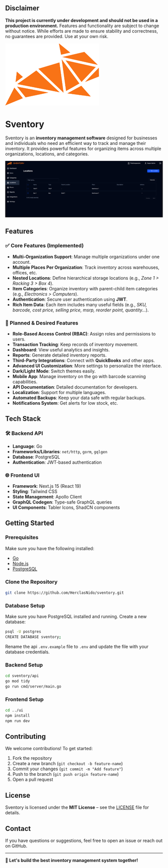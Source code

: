 ## Disclaimer

**This project is currently under development and should not be used in a production environment.**  Features and functionality are subject to change without notice.  While efforts are made to ensure stability and correctness, no guarantees are provided. Use at your own risk.

<img src="ui/public/sventory-logo.svg" alt="Sventory Logo" width="300">

# Sventory

Sventory is an **inventory management software** designed for businesses and individuals who need an efficient way to track and manage their inventory. It provides powerful features for organizing items across multiple organizations, locations, and categories.

<img src="screenshot1.png" alt="App Screenshot">

## Features

### ✅ Core Features (Implemented)

- **Multi-Organization Support**: Manage multiple organizations under one account.
- **Multiple Places Per Organization**: Track inventory across warehouses, offices, etc.
- **Nested Locations**: Define hierarchical storage locations (e.g., *Zone 1 > Racking 3 > Box 4*).
- **Item Categories**: Organize inventory with parent-child item categories (e.g., *Electronics > Computers*).
- **Authentication**: Secure user authentication using **JWT**.
- **Rich Item Data**: Each item includes many useful fields (e.g., *SKU, barcode, cost price, selling price, msrp, reorder point, quantity...*).

### 🚀 Planned & Desired Features

- **Role-Based Access Control (RBAC)**: Assign roles and permissions to users.
- **Transaction Tracking**: Keep records of inventory movement.
- **Dashboard**: View useful analytics and insights.
- **Reports**: Generate detailed inventory reports.
- **Third-Party Integrations**: Connect with **QuickBooks** and other apps.
- **Advanced UI Customization**: More settings to personalize the interface.
- **Dark/Light Mode**: Switch themes easily.
- **Mobile App**: Manage inventory on the go with barcode scanning capabilities.
- **API Documentation**: Detailed documentation for developers.
- **Localization**: Support for multiple languages.
- **Automated Backups**: Keep your data safe with regular backups.
- **Notifications System**: Get alerts for low stock, etc.

## Tech Stack

### 🛠 Backend API

- **Language**: Go
- **Frameworks/Libraries**: `net/http`, `gorm`, `gqlgen`
- **Database**: PostgreSQL
- **Authentication**: JWT-based authentication

### 🌐 Frontend UI

- **Framework**: Next.js 15 (React 19)
- **Styling**: Tailwind CSS
- **State Management**: Apollo Client
- **GraphQL Codegen**: Type-safe GraphQL queries
- **UI Components**: Tabler Icons, ShadCN components

## Getting Started

### Prerequisites

Make sure you have the following installed:

- [Go](https://golang.org/dl/)
- [Node.js](https://nodejs.org/en/download/)
- [PostgreSQL](https://www.postgresql.org/download/)

### Clone the Repository

```sh
git clone https://github.com/HerclasNido/sventory.git
```

### Database Setup
Make sure you have PostgreSQL installed and running.
Create a new database:
```sh
psql -U postgres
CREATE DATABASE sventory;
```
Rename the api `.env.example` file to `.env` and update the file with your database credentials.

### Backend Setup

```sh
cd sventory/api
go mod tidy
go run cmd/server/main.go
```

### Frontend Setup

```sh
cd ../ui
npm install
npm run dev
```

## Contributing

We welcome contributions! To get started:

1. Fork the repository
2. Create a new branch (`git checkout -b feature-name`)
3. Commit your changes (`git commit -m "Add feature"`)
4. Push to the branch (`git push origin feature-name`)
5. Open a pull request

## License

Sventory is licensed under the **MIT License** – see the [LICENSE](LICENSE) file for details.

## Contact

If you have questions or suggestions, feel free to open an issue or reach out on GitHub.

---

**🚀 Let's build the best inventory management system together!**
